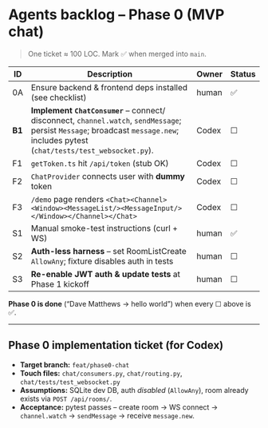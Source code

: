# Agents backlog – **Phase 0 (MVP chat)**

> One ticket ≈ 100 LOC. Mark ✅ when merged into `main`.

| ID  | Description                                                                           | Owner | Status |
|-----|---------------------------------------------------------------------------------------|-------|--------|
| 0A  | Ensure backend & frontend deps installed (see checklist)                              | human | ✅ |
| **B1** | **Implement `ChatConsumer`** – connect/ disconnect, `channel.watch`, `sendMessage`; persist `Message`; broadcast `message.new`; includes pytest (`chat/tests/test_websocket.py`). | Codex | ☐ |
| F1  | `getToken.ts` hit `/api/token` (stub OK)                                              | Codex | ☐ |
| F2  | `ChatProvider` connects user with **dummy** token                                     | Codex | ☐ |
| F3  | `/demo` page renders `<Chat><Channel><Window><MessageList/><MessageInput/></Window></Channel></Chat>` | Codex | ☐ |
| S1  | Manual smoke-test instructions (curl + WS)                                           | human | ✅ |
| S2  | **Auth-less harness** – set RoomListCreate `AllowAny`; fixture disables auth in tests | human | ☐ |
| S3  | **Re-enable JWT auth & update tests** at Phase 1 kickoff                              | human | ☐ |

**Phase 0 is done** (“Dave Matthews → hello world”) when every ☐ above is ✅.

---

## Phase 0 implementation ticket (for Codex)

* **Target branch:** `feat/phase0-chat`  
* **Touch files:** `chat/consumers.py`, `chat/routing.py`, `chat/tests/test_websocket.py`  
* **Assumptions:** SQLite dev DB, auth _disabled_ (`AllowAny`), room already exists via `POST /api/rooms/`.  
* **Acceptance:** pytest passes – create room → WS connect → `channel.watch` → `sendMessage` → receive `message.new`.
